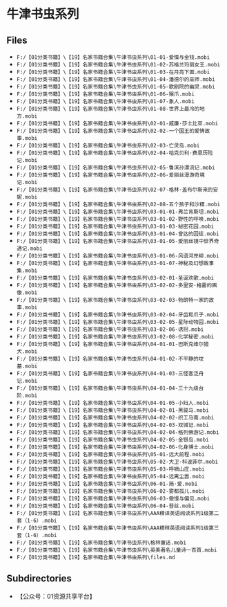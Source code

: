 # 牛津书虫系列

## Files

- `F:/【01分类书籍】\【19】名家书籍合集\牛津书虫系列\01-01-爱情与金钱.mobi`
- `F:/【01分类书籍】\【19】名家书籍合集\牛津书虫系列\01-02-苏格兰玛丽女王.mobi`
- `F:/【01分类书籍】\【19】名家书籍合集\牛津书虫系列\01-03-在月亮下面.mobi`
- `F:/【01分类书籍】\【19】名家书籍合集\牛津书虫系列\01-04-潘德尔的巫师.mobi`
- `F:/【01分类书籍】\【19】名家书籍合集\牛津书虫系列\01-05-歌剧院的幽灵.mobi`
- `F:/【01分类书籍】\【19】名家书籍合集\牛津书虫系列\01-06-猴爪.mobi`
- `F:/【01分类书籍】\【19】名家书籍合集\牛津书虫系列\01-07-象人.mobi`
- `F:/【01分类书籍】\【19】名家书籍合集\牛津书虫系列\01-08-世界上最冷的地方.mobi`
- `F:/【01分类书籍】\【19】名家书籍合集\牛津书虫系列\02-01-威廉·莎士比亚.mobi`
- `F:/【01分类书籍】\【19】名家书籍合集\牛津书虫系列\02-02-一个国王的爱情故事.mobi`
- `F:/【01分类书籍】\【19】名家书籍合集\牛津书虫系列\02-03-亡灵岛.mobi`
- `F:/【01分类书籍】\【19】名家书籍合集\牛津书虫系列\02-04-哈克贝利·费恩历险记.mobi`
- `F:/【01分类书籍】\【19】名家书籍合集\牛津书虫系列\02-05-鲁滨孙漂流记.mobi`
- `F:/【01分类书籍】\【19】名家书籍合集\牛津书虫系列\02-06-爱丽丝漫游奇境记.mobi`
- `F:/【01分类书籍】\【19】名家书籍合集\牛津书虫系列\02-07-格林·盖布尔斯来的安妮.mobi`
- `F:/【01分类书籍】\【19】名家书籍合集\牛津书虫系列\02-08-五个孩子和沙精.mobi`
- `F:/【01分类书籍】\【19】名家书籍合集\牛津书虫系列\03-01-01-弗兰肯斯坦.mobi`
- `F:/【01分类书籍】\【19】名家书籍合集\牛津书虫系列\03-01-02-野性的呼唤.mobi`
- `F:/【01分类书籍】\【19】名家书籍合集\牛津书虫系列\03-01-03-秘密花园.mobi`
- `F:/【01分类书籍】\【19】名家书籍合集\牛津书虫系列\03-01-04-曾达的囚徒.mobi`
- `F:/【01分类书籍】\【19】名家书籍合集\牛津书虫系列\03-01-05-爱丽丝镜中世界奇遇记.mobi`
- `F:/【01分类书籍】\【19】名家书籍合集\牛津书虫系列\03-01-06-风语河岸柳.mobi`
- `F:/【01分类书籍】\【19】名家书籍合集\牛津书虫系列\03-01-07-神秘及幻想故事集.mobi`
- `F:/【01分类书籍】\【19】名家书籍合集\牛津书虫系列\03-02-01-圣诞欢歌.mobi`
- `F:/【01分类书籍】\【19】名家书籍合集\牛津书虫系列\03-02-02-多里安·格雷的画像.mobi`
- `F:/【01分类书籍】\【19】名家书籍合集\牛津书虫系列\03-02-03-勃朗特一家的故事.mobi`
- `F:/【01分类书籍】\【19】名家书籍合集\牛津书虫系列\03-02-04-牙齿和爪子.mobi`
- `F:/【01分类书籍】\【19】名家书籍合集\牛津书虫系列\03-02-05-星际动物园.mobi`
- `F:/【01分类书籍】\【19】名家书籍合集\牛津书虫系列\03-02-06-诱拐.mobi`
- `F:/【01分类书籍】\【19】名家书籍合集\牛津书虫系列\03-02-08-化学秘密.mobi`
- `F:/【01分类书籍】\【19】名家书籍合集\牛津书虫系列\04-01-01-巴斯克维尔猎犬.mobi`
- `F:/【01分类书籍】\【19】名家书籍合集\牛津书虫系列\04-01-02-不平静的坟墓.mobi`
- `F:/【01分类书籍】\【19】名家书籍合集\牛津书虫系列\04-01-03-三怪客泛舟记.mobi`
- `F:/【01分类书籍】\【19】名家书籍合集\牛津书虫系列\04-01-04-三十九级台阶.mobi`
- `F:/【01分类书籍】\【19】名家书籍合集\牛津书虫系列\04-01-05-小妇人.mobi`
- `F:/【01分类书籍】\【19】名家书籍合集\牛津书虫系列\04-02-01-黑骏马.mobi`
- `F:/【01分类书籍】\【19】名家书籍合集\牛津书虫系列\04-02-02-织工马南.mobi`
- `F:/【01分类书籍】\【19】名家书籍合集\牛津书虫系列\04-02-03-双城记.mobi`
- `F:/【01分类书籍】\【19】名家书籍合集\牛津书虫系列\04-02-04-格列佛游记.mobi`
- `F:/【01分类书籍】\【19】名家书籍合集\牛津书虫系列\04-02-05-金银岛.mobi`
- `F:/【01分类书籍】\【19】名家书籍合集\牛津书虫系列\04-02-06-化身博士.mobi`
- `F:/【01分类书籍】\【19】名家书籍合集\牛津书虫系列\05-01-远大前程.mobi`
- `F:/【01分类书籍】\【19】名家书籍合集\牛津书虫系列\05-02-大卫·科波菲尔.mobi`
- `F:/【01分类书籍】\【19】名家书籍合集\牛津书虫系列\05-03-呼啸山庄.mobi`
- `F:/【01分类书籍】\【19】名家书籍合集\牛津书虫系列\05-04-远离尘嚣.mobi`
- `F:/【01分类书籍】\【19】名家书籍合集\牛津书虫系列\06-01-简·爱.mobi`
- `F:/【01分类书籍】\【19】名家书籍合集\牛津书虫系列\06-02-雾都孤儿.mobi`
- `F:/【01分类书籍】\【19】名家书籍合集\牛津书虫系列\06-03-傲慢与偏见.mobi`
- `F:/【01分类书籍】\【19】名家书籍合集\牛津书虫系列\06-04-苔丝.mobi`
- `F:/【01分类书籍】\【19】名家书籍合集\牛津书虫系列\AAA精译英语阅读系列1级第二套（1-6）.mobi`
- `F:/【01分类书籍】\【19】名家书籍合集\牛津书虫系列\AAA精释英语阅读系列1级第三套（1-6）.mobi`
- `F:/【01分类书籍】\【19】名家书籍合集\牛津书虫系列\格林童话.mobi`
- `F:/【01分类书籍】\【19】名家书籍合集\牛津书虫系列\英美著名儿童诗一百首.mobi`
- `F:/【01分类书籍】\【19】名家书籍合集\牛津书虫系列\files.md`

## Subdirectories

- 【公众号：01资源共享平台】
